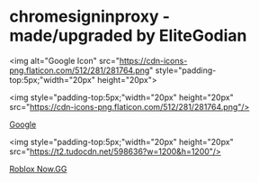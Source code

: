 # chromesigninproxy - made/upgraded by EliteGodian

<picture>
  <source media="(prefers-color-scheme: dark)" srcset="https://user-images.githubusercontent.com/25423296/163456776-7f95b81a-f1ed-45f7-b7ab-8fa810d529fa.png">
  <source media="(prefers-color-scheme: light)" srcset="https://user-images.githubusercontent.com/25423296/163456779-a8556205-d0a5-45e2-ac17-42d089e3c3f8.png">
  
  <img alt="Google Icon" src="https://cdn-icons-png.flaticon.com/512/281/281764.png" style="padding-top:5px;"width="20px" height="20px">
</picture>



  <img style="padding-top:5px;"width="20px" height="20px" src="https://cdn-icons-png.flaticon.com/512/281/281764.png"/>

<a target="_self" href="https://www.google.com" > Google </a>
  
  

  <img style="padding-top:5px;"width="20px" height="20px" src="https://t2.tudocdn.net/598636?w=1200&h=1200"/>

<a target="_self" href="https://now.gg/apps/roblox-corporation/5349/roblox.html" > Roblox Now.GG </a>
